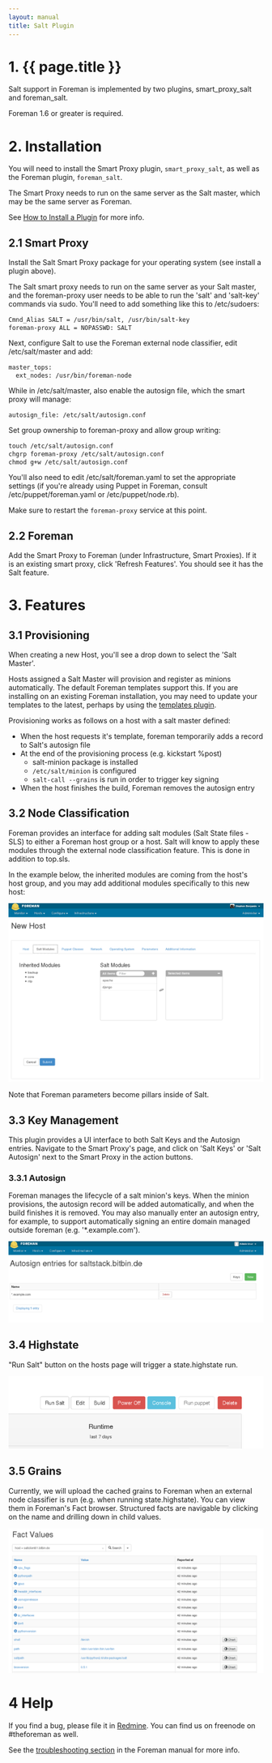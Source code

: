 ```yaml
---
layout: manual
title: Salt Plugin 
---
```


# 1. {{ page.title }}

Salt support in Foreman is implemented by two plugins, smart_proxy_salt and
foreman_salt.

Foreman 1.6 or greater is required. 

# 2. Installation

You will need to install the Smart Proxy plugin, `smart_proxy_salt`, as well
as the Foreman plugin, `foreman_salt`. 

The Smart Proxy needs to run on the same server as the Salt master, which may
be the same server as Foreman.

See [How to Install a Plugin](/manuals/latest/index.html#6.1InstallaPlugin)
for more info.

## 2.1 Smart Proxy

Install the Salt Smart Proxy package for your operating system (see install a
plugin above).

The Salt smart proxy needs to run on the same server as your Salt master, and
the foreman-proxy user needs to be able to run the 'salt' and 'salt-key'
commands via sudo.  You'll need to add something like this to /etc/sudoers:

    Cmnd_Alias SALT = /usr/bin/salt, /usr/bin/salt-key
    foreman-proxy ALL = NOPASSWD: SALT

Next, configure Salt to use the Foreman external node classifier, edit
/etc/salt/master and add:

    master_tops:
      ext_nodes: /usr/bin/foreman-node

While in /etc/salt/master, also enable the autosign file, which the smart proxy
will manage:

    autosign_file: /etc/salt/autosign.conf

Set group ownership to foreman-proxy and allow group writing:

    touch /etc/salt/autosign.conf
    chgrp foreman-proxy /etc/salt/autosign.conf
    chmod g+w /etc/salt/autosign.conf

You'll also need to edit /etc/salt/foreman.yaml to set the appropriate
settings (if you're already using Puppet in Foreman, consult
/etc/puppet/foreman.yaml or /etc/puppet/node.rb).

Make sure to restart the `foreman-proxy` service at this point.

## 2.2 Foreman

Add the Smart Proxy to Foreman (under Infrastructure, Smart Proxies).  If it is
an existing smart proxy, click 'Refresh Features'.  You should see it has the
Salt feature. 

# 3. Features

## 3.1 Provisioning

When creating a new Host, you'll see a drop down to select the 'Salt Master'.

Hosts assigned a Salt Master will provision and register as minions
automatically.  The default Foreman templates support this.  If you are
installing on an existing Foreman installation, you may need to update your
templates to the latest, perhaps by using the [templates
plugin](https://github.com/theforeman/foreman_templates).

Provisioning works as follows on a host with a salt master defined:

  - When the host requests it's template, foreman temporarily adds a record to Salt's autosign file
  - At the end of the provisioning process (e.g. kickstart %post)
       - salt-minion package is installed
       - `/etc/salt/minion` is configured
       - `salt-call --grains` is run in order to trigger key signing
  - When the host finishes the build, Foreman removes the autosign entry


## 3.2 Node Classification

Foreman provides an interface for adding salt modules (Salt State files - SLS)
to either a Foreman host group or a host.  Salt will know to apply these
modules through the external node classification feature. This is done in
addition to top.sls.

In the example below, the inherited modules are coming from the host's host
group, and you may add additional modules specifically to this new host:

![](/static/images/plugins/salt/modules.png)

Note that Foreman parameters become pillars inside of Salt.


## 3.3 Key Management

This plugin provides a UI interface to both Salt Keys and the Autosign
entries.  Navigate to the Smart Proxy's page, and click on 'Salt Keys' or 'Salt
Autosign' next to the Smart Proxy in the action buttons.


### 3.3.1 Autosign

Foreman manages the lifecycle of a salt minion's keys.  When the minion
provisions, the autosign record will be added automatically, and when the build
finishes it is removed.  You may also manually enter an autosign entry, for
example, to support automatically signing an entire domain managed outside
foreman (e.g. '*.example.com').

![](/static/images/plugins/salt/autosign.png)

## 3.4 Highstate

"Run Salt" button on the hosts page will trigger a state.highstate run.

![](/static/images/plugins/salt/runsalt.png)

## 3.5 Grains

Currently, we will upload the cached grains to Foreman when an external node
classifier is run (e.g. when running state.highstate).  You can view them in
Foreman's Fact browser.  Structured facts are navigable by clicking on the name
and drilling down in child values.

![](/static/images/plugins/salt/grains.png)

# 4 Help

If you find a bug, please file it in
[Redmine](http://projects.theforeman.org/projects/salt/issues/new).  You can
find us on freenode on #theforeman as well.

See the [troubleshooting
section](/manuals/latest/index.html#7.2GettingHelp) in the
Foreman manual for more info.
